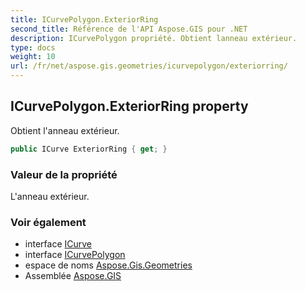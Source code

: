 ```yaml
---
title: ICurvePolygon.ExteriorRing
second_title: Référence de l'API Aspose.GIS pour .NET
description: ICurvePolygon propriété. Obtient lanneau extérieur.
type: docs
weight: 10
url: /fr/net/aspose.gis.geometries/icurvepolygon/exteriorring/
---
```

## ICurvePolygon.ExteriorRing property

Obtient l'anneau extérieur.

```csharp
public ICurve ExteriorRing { get; }
```

### Valeur de la propriété

L'anneau extérieur.

### Voir également

* interface [ICurve](../../icurve/)
* interface [ICurvePolygon](../)
* espace de noms [Aspose.Gis.Geometries](../../icurvepolygon/)
* Assemblée [Aspose.GIS](../../../)


